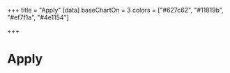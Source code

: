 +++
title = "Apply"
[data]
baseChartOn = 3
colors = ["#627c62", "#11819b", "#ef7f1a", "#4e1154"]

+++
# Apply